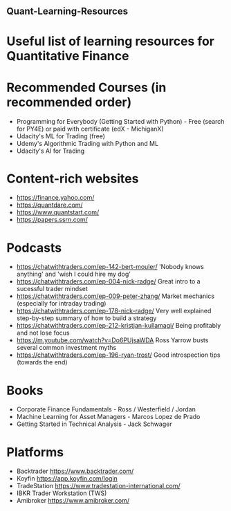 ## Quant-Learning-Resources
# Useful list of learning resources for Quantitative Finance

# Recommended Courses (in recommended order)
- Programming for Everybody (Getting Started with Python) - Free (search for PY4E) or paid with certificate (edX - MichiganX)
- Udacity's ML for Trading (free)
- Udemy's Algorithmic Trading with Python and ML
- Udacity's AI for Trading

# Content-rich websites
- https://finance.yahoo.com/
- https://quantdare.com/
- https://www.quantstart.com/
- https://papers.ssrn.com/

# Podcasts
- https://chatwithtraders.com/ep-142-bert-mouler/ 'Nobody knows anything' and 'wish I could hire my dog' 
- https://chatwithtraders.com/ep-004-nick-radge/ Great intro to a sucessful trader mindset
- https://chatwithtraders.com/ep-009-peter-zhang/ Market mechanics (especially for intraday trading)
- https://chatwithtraders.com/ep-178-nick-radge/  Very well explained step-by-step summary of how to build a strategy
- https://chatwithtraders.com/ep-212-kristjan-kullamagi/  Being profitably and not lose focus
- https://m.youtube.com/watch?v=Do6PUjsaWDA  Ross Yarrow busts several common investment myths
- https://chatwithtraders.com/ep-196-ryan-trost/ Good introspection tips (towards the end)

# Books
- Corporate Finance Fundamentals - Ross / Westerfield / Jordan
- Machine Learning for Asset Managers - Marcos Lopez de Prado
- Getting Started in Technical Analysis - Jack Schwager

# Platforms
- Backtrader https://www.backtrader.com/
- Koyfin  https://app.koyfin.com/login
- TradeStation https://www.tradestation-international.com/
- IBKR Trader Workstation (TWS)
- Amibroker https://www.amibroker.com/

